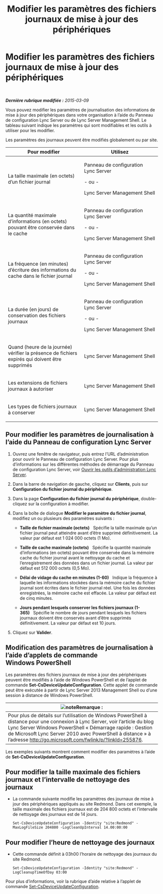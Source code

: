 ﻿---
title: Modifier les paramètres des fichiers journaux de mise à jour des périphériques
TOCTitle: Modifier les paramètres des fichiers journaux de mise à jour des périphériques
ms:assetid: 9b57f126-1853-43b3-bbd4-06401e6498bd
ms:mtpsurl: https://technet.microsoft.com/fr-fr/library/Gg182554(v=OCS.15)
ms:contentKeyID: 49298333
ms.date: 05/20/2016
mtps_version: v=OCS.15
ms.translationtype: HT
---

# Modifier les paramètres des fichiers journaux de mise à jour des périphériques

 

_**Dernière rubrique modifiée :** 2015-03-09_

Vous pouvez modifier les paramètres de journalisation des informations de mise à jour des périphériques dans votre organisation à l’aide du Panneau de configuration Lync Server ou de Lync Server Management Shell. Le tableau suivant indique les paramètres qui sont modifiables et les outils à utiliser pour les modifier.

Les paramètres des journaux peuvent être modifiés globalement ou par site.


<table>
<colgroup>
<col style="width: 50%" />
<col style="width: 50%" />
</colgroup>
<thead>
<tr class="header">
<th>Pour modifier</th>
<th>Utilisez</th>
</tr>
</thead>
<tbody>
<tr class="odd">
<td><p>La taille maximale (en octets) d’un fichier journal</p></td>
<td><p>Panneau de configuration Lync Server</p>
<p>- ou -</p>
<p>Lync Server Management Shell</p></td>
</tr>
<tr class="even">
<td><p>La quantité maximale d’informations (en octets) pouvant être conservée dans le cache</p></td>
<td><p>Panneau de configuration Lync Server</p>
<p>- ou -</p>
<p>Lync Server Management Shell</p></td>
</tr>
<tr class="odd">
<td><p>La fréquence (en minutes) d’écriture des informations du cache dans le fichier journal</p></td>
<td><p>Panneau de configuration Lync Server</p>
<p>- ou -</p>
<p>Lync Server Management Shell</p></td>
</tr>
<tr class="even">
<td><p>La durée (en jours) de conservation des fichiers journaux</p></td>
<td><p>Panneau de configuration Lync Server</p>
<p>- ou -</p>
<p>Lync Server Management Shell</p></td>
</tr>
<tr class="odd">
<td><p>Quand (heure de la journée) vérifier la présence de fichiers expirés qui doivent être supprimés</p></td>
<td><p>Lync Server Management Shell</p></td>
</tr>
<tr class="even">
<td><p>Les extensions de fichiers journaux à autoriser</p></td>
<td><p>Lync Server Management Shell</p></td>
</tr>
<tr class="odd">
<td><p>Les types de fichiers journaux à conserver</p></td>
<td><p>Lync Server Management Shell</p></td>
</tr>
</tbody>
</table>


## Pour modifier les paramètres de journalisation à l’aide du Panneau de configuration Lync Server

1.  Ouvrez une fenêtre de navigateur, puis entrez l’URL d’administration pour ouvrir le Panneau de configuration Lync Server. Pour plus d’informations sur les différentes méthodes de démarrage du Panneau de configuration Lync Server, voir [Ouvrir les outils d’administration Lync Server](lync-server-2013-open-lync-server-administrative-tools.md).

2.  Dans la barre de navigation de gauche, cliquez sur **Clients**, puis sur **Configuration du fichier journal du périphérique**.

3.  Dans la page **Configuration du fichier journal du périphérique**, double-cliquez sur la configuration à modifier.

4.  Dans la boîte de dialogue **Modifier le paramètre du fichier journal**, modifiez un ou plusieurs des paramètres suivants :
    
      - **Taille de fichier maximale (octets)**   Spécifie la taille maximale qu’un fichier journal peut atteindre avant d’être supprimé définitivement. La valeur par défaut est 1 024 000 octets (1 Mo).
    
      - **Taille de cache maximale (octets)**   Spécifie la quantité maximale d’informations (en octets) pouvant être conservée dans la mémoire cache du fichier journal avant le nettoyage du cache et l’enregistrement des données dans un fichier journal. La valeur par défaut est 512 000 octets (0,5 Mo).
    
      - **Délai de vidage du cache en minutes (1-60)**   Indique la fréquence à laquelle les informations stockées dans la mémoire cache du fichier journal sont écrites dans le fichier journal réel. Une fois les données enregistrées, la mémoire cache est effacée. La valeur par défaut est de cinq minutes.
    
      - **Jours pendant lesquels conserver les fichiers journaux (1-365)**   Spécifie le nombre de jours pendant lesquels les fichiers journaux doivent être conservés avant d’être supprimés définitivement. La valeur par défaut est 10 jours.

5.  Cliquez sur **Valider**.

## Modification des paramètres de journalisation à l’aide d’applets de commande Windows PowerShell

Les paramètres des fichiers journaux de mise à jour des périphériques peuvent être modifiés à l’aide de Windows PowerShell et de l’applet de commande **Set-CsDeviceUpdateConfiguration**. Cette applet de commande peut être exécutée à partir de Lync Server 2013 Management Shell ou d’une session à distance de Windows PowerShell.

<table>
<thead>
<tr class="header">
<th><img src="images/Gg398920.note(OCS.15).gif" title="note" alt="note" />Remarque :</th>
</tr>
</thead>
<tbody>
<tr class="odd">
<td>Pour plus de détails sur l’utilisation de Windows PowerShell à distance pour une connexion à Lync Server, voir l’article du blog Lync Server Windows PowerShell « Démarrage rapide : Gestion de Microsoft Lync Server 2010 avec PowerShell à distance » à l’adresse <a href="http://go.microsoft.com/fwlink/p/?linkid=255876">http://go.microsoft.com/fwlink/p/?linkId=255876</a>.</td>
</tr>
</tbody>
</table>


Les exemples suivants montrent comment modifier des paramètres à l’aide de **Set-CsDeviceUpdateConfiguration**.

## Pour modifier la taille maximale des fichiers journaux et l’intervalle de nettoyage des journaux

  - La commande suivante modifie les paramètres des journaux de mise à jour des périphériques appliqués au site Redmond. Dans cet exemple, la taille maximale des fichiers journaux est de 204 800 octets et l’intervalle de nettoyage des journaux est de 14 jours.
    
        Set-CsDeviceUpdateConfiguration -Identity "site:Redmond" -MaxLogFileSize 204800 -LogCleanUpInterval 14.00:00:00

## Pour modifier l’heure de nettoyage des journaux

  - Cette commande définit à 03h00 l’horaire de nettoyage des journaux du site Redmond.
    
        Set-CsDeviceUpdateConfiguration -Identity "site:Redmond" -LogCleanupTimeOfDay 03:00

Pour plus d’informations, voir la rubrique d’aide relative à l’applet de commande [Set-CsDeviceUpdateConfiguration](https://docs.microsoft.com/en-us/powershell/module/skype/Set-CsDeviceUpdateConfiguration).

